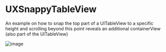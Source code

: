 # UXSnappyTableView
An example on how to snap the top part of a UITableView to a specific height and scrolling beyond this point reveals an additional containerView (also part of the UITableView)

![image](https://cloud.githubusercontent.com/assets/55974/14941304/833061c6-0f96-11e6-839f-4f95de6c671e.png)

